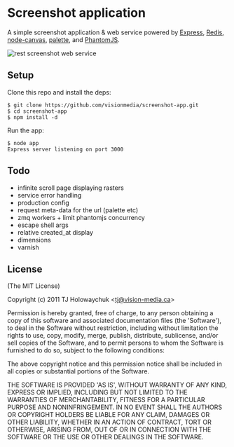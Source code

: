 # Screenshot application

  A simple screenshot application & web service powered by [Express](http://expressjs.com), [Redis](http://redis.io), [node-canvas](http://github.com/learnboost/node-canvas), [palette](http://github.com/visionmedia/palette), and [PhantomJS](http://www.phantomjs.org/).
  
  ![rest screenshot web service](http://f.cl.ly/items/3v0V1y290V422J3a2r2o/Grab.png) 

## Setup

  Clone this repo and install the deps:

```
$ git clone https://github.com/visionmedia/screenshot-app.git
$ cd screenshot-app
$ npm install -d
```

  Run the app:

```
$ node app
Express server listening on port 3000
```

## Todo

  - infinite scroll page displaying rasters
  - service error handling
  - production config
  - request meta-data for the url (palette etc)
  - zmq workers + limit phantomjs concurrency
  - escape shell args
  - relative created_at display
  - dimensions
  - varnish

## License 

(The MIT License)

Copyright (c) 2011 TJ Holowaychuk &lt;tj@vision-media.ca&gt;

Permission is hereby granted, free of charge, to any person obtaining
a copy of this software and associated documentation files (the
'Software'), to deal in the Software without restriction, including
without limitation the rights to use, copy, modify, merge, publish,
distribute, sublicense, and/or sell copies of the Software, and to
permit persons to whom the Software is furnished to do so, subject to
the following conditions:

The above copyright notice and this permission notice shall be
included in all copies or substantial portions of the Software.

THE SOFTWARE IS PROVIDED 'AS IS', WITHOUT WARRANTY OF ANY KIND,
EXPRESS OR IMPLIED, INCLUDING BUT NOT LIMITED TO THE WARRANTIES OF
MERCHANTABILITY, FITNESS FOR A PARTICULAR PURPOSE AND NONINFRINGEMENT.
IN NO EVENT SHALL THE AUTHORS OR COPYRIGHT HOLDERS BE LIABLE FOR ANY
CLAIM, DAMAGES OR OTHER LIABILITY, WHETHER IN AN ACTION OF CONTRACT,
TORT OR OTHERWISE, ARISING FROM, OUT OF OR IN CONNECTION WITH THE
SOFTWARE OR THE USE OR OTHER DEALINGS IN THE SOFTWARE.
